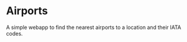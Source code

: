 Airports
========

A simple webapp to find the nearest airports to a location and their IATA codes.
